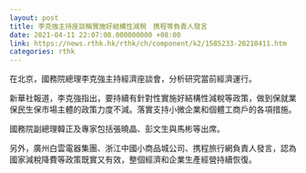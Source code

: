 ```yaml
---
layout: post
title: 李克強主持座談稱實施好結構性減稅　携程等負責人發言
date: 2021-04-11 22:07:08.000000000 +08:00
link: https://news.rthk.hk/rthk/ch/component/k2/1585233-20210411.htm
categories: rthk
---
```


在北京，國務院總理李克強主持經濟座談會，分析研究當前經濟運行。

新華社報道，李克強指出，要持續有針對性實施好結構性減稅等政策，做到保就業保民生保市場主體的政策力度不減。落實支持小微企業和個體工商戶的各項措施。

國務院副總理韓正及專家包括張曉晶、彭文生與馬彬等出席。

另外，廣州白雲電器集團、浙江中國小商品城公司、携程旅行網負責人發言，認為國家減稅降費等政策既實又有效，整個經濟和企業生產經營持續恢復。
